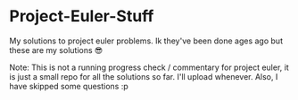 # Project-Euler-Stuff
My solutions to project euler problems.
Ik they've been done ages ago but these are my solutions :sunglasses:

Note: This is not a running progress check / commentary for project euler, it is just a small repo for all the solutions so far.
I'll upload whenever.
Also, I have skipped some questions :p
